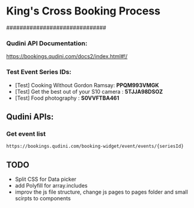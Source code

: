 # King's Cross Booking Process
##############################

### Qudini API Documentation:
https://bookings.qudini.com/docs2/index.html#!/

### Test Event Series IDs:
- [Test] Cooking Without Gordon Ramsay: **PPQM993VMGK**
- [Test] Get the best out of your S10 camera : **5TJJA98DSOZ**
- [Test] Food photography : **S0VVFTBA461**

## Qudini APIs:

### Get event list
```https://bookings.qudini.com/booking-widget/event/events/{seriesId}```
## TODO

- Split CSS for Data picker
- add Polyfill for array.includes
- improv the js file structure, change js pages to pages folder and small scirpts to components
